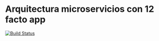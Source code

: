 # Arquitectura microservicios con 12 facto app


[![Build Status](https://travis-ci.com/robinsone7/tercerapp.svg?branch=master)](https://travis-ci.org/robinsone7/tercerapp)
